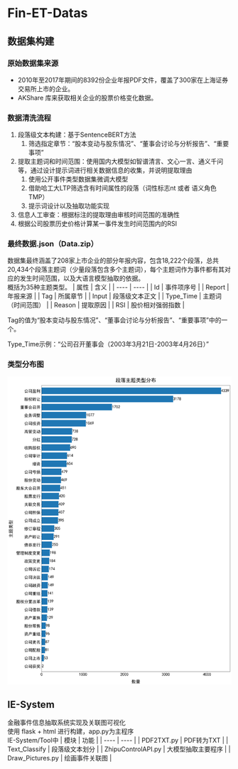 # Fin-ET-Datas
## 数据集构建
### 原始数据集来源
- 2010年至2017年期间的8392份企业年报PDF文件，覆盖了300家在上海证券交易所上市的企业。
- AKShare 库来获取相关企业的股票价格变化数据。
### 数据清洗流程
1. 段落级文本构建：基于SentenceBERT方法
   1. 筛选指定章节：“股本变动与股东情况”、“董事会讨论与分析报告”、“重要事项”
3. 提取主题词和时间范围：使用国内大模型如智谱清言、文心一言、通义千问等，通过设计提示词进行相关数据信息的收集，并说明提取理由
   1. 使用公开事件类型数据集微调大模型
   2. 借助哈工大LTP筛选含有时间属性的段落（词性标志nt 或者 语义角色TMP）
   3. 提示词设计以及抽取功能实现
4. 信息人工审查：根据标注的提取理由审核时间范围的准确性
5. 根据公司股票历史价格计算某一事件发生时间范围内的RSI
### 最终数据.json（Data.zip）
数据集最终涵盖了208家上市企业的部分年报内容，包含18,222个段落，总共20,434个段落主题词（少量段落包含多个主题词），每个主题词作为事件都有其对应的发生时间范围，以及大语言模型抽取的依据。<br>
概括为35种主题类型。
| 属性      | 含义              |
| ----      | ----             |
| Id        | 事件项序号        |
| Report    | 年报来源          |
| Tag       | 所属章节          |
| Input     | 段落级文本正文     |
| Type_Time | 主题词（时间范围） |
| Reason    | 提取原因          |
| RSI       | 股价相对强弱指数   |

Tag的值为“股本变动与股东情况”、“董事会讨论与分析报告”、“重要事项”中的一个。<br>

Type_Time示例：“公司召开董事会（2003年3月21日-2003年4月26日）”<br>
### 类型分布图
![image](数据类型分布.png)
## IE-System
金融事件信息抽取系统实现及关联图可视化<br>
使用 flask + html 进行构建，app.py为主程序<br>
IE-System/Tool中
| 模块                | 功能              |
| ----                | ----              |
| PDF2TXT.py          | PDF转为TXT        |
| Text_Classify       | 段落级文本划分     |
| ZhipuControlAPI.py  | 大模型抽取主要程序 |
| Draw_Pictures.py    | 绘画事件关联图     |

